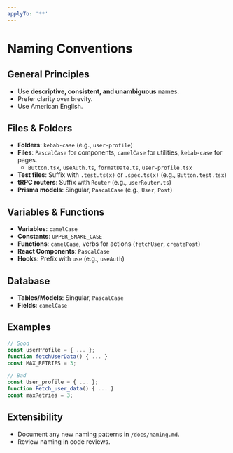 ```yaml
---
applyTo: '**'
---
```

# Naming Conventions

## General Principles

- Use **descriptive, consistent, and unambiguous** names.
- Prefer clarity over brevity.
- Use American English.

## Files & Folders

- **Folders**: `kebab-case` (e.g., `user-profile`)
- **Files**: `PascalCase` for components, `camelCase` for utilities, `kebab-case` for pages.
  - `Button.tsx`, `useAuth.ts`, `formatDate.ts`, `user-profile.tsx`
- **Test files**: Suffix with `.test.ts(x)` or `.spec.ts(x)` (e.g., `Button.test.tsx`)
- **tRPC routers**: Suffix with `Router` (e.g., `userRouter.ts`)
- **Prisma models**: Singular, `PascalCase` (e.g., `User`, `Post`)

## Variables & Functions

- **Variables**: `camelCase`
- **Constants**: `UPPER_SNAKE_CASE`
- **Functions**: `camelCase`, verbs for actions (`fetchUser`, `createPost`)
- **React Components**: `PascalCase`
- **Hooks**: Prefix with `use` (e.g., `useAuth`)

## Database

- **Tables/Models**: Singular, `PascalCase`
- **Fields**: `camelCase`

## Examples

```ts
// Good
const userProfile = { ... };
function fetchUserData() { ... }
const MAX_RETRIES = 3;

// Bad
const User_profile = { ... };
function Fetch_user_data() { ... }
const maxRetries = 3;
```

## Extensibility

- Document any new naming patterns in `/docs/naming.md`.
- Review naming in code reviews.

